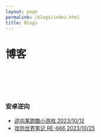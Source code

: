 ```yaml
---
layout: page
permalink: /blogs/index.html
title: Blogs
---
```


# 博客

<br><br><br><br>


### 安卓逆向


- [逆向某跑酷小游戏 2023/10/12 ](https://54huarui.github.io/blogs/paoku)
-  [攻防世界笔记 RE-666 2023/10/25 ](https://54huarui.github.io/blogs/RE-666)


<br>

